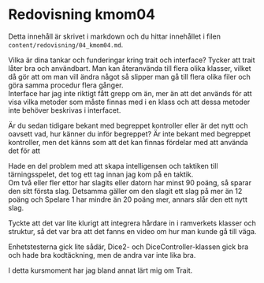 ---
---
Redovisning kmom04
=========================

Detta innehåll är skrivet i markdown och du hittar innehållet i filen `content/redovisning/04_kmom04.md`.

Vilka är dina tankar och funderingar kring trait och interface?
Tycker att trait låter bra och användbart. Man kan återanvända till flera olika klasser, vilket då gör att om man vill ändra något så slipper man gå till flera olika filer och göra samma procedur flera gånger.
<br>Interface har jag inte riktigt fått grepp om än, mer än att det används för att visa vilka metoder som måste finnas med i en klass och att dessa metoder inte behöver beskrivas i interfacet.

Är du sedan tidigare bekant med begreppet kontroller eller är det nytt och oavsett vad, hur känner du inför begreppet?
Är inte bekant med begreppet kontroller, men det känns som att det kan finnas fördelar med att använda det för att

Hade en del problem med att skapa intelligensen och taktiken till tärningsspelet, det tog ett tag innan jag kom på en taktik.
<br>Om två eller fler ettor har slagits eller datorn har minst 90 poäng, så sparar den sitt första slag. Detsamma gäller om den slagit ett slag på mer än 12 poäng och Spelare 1 har mindre än 20 poäng mer, annars slår den ett nytt slag.

Tyckte att det var lite klurigt att integrera hårdare in i ramverkets klasser och struktur, så det var bra att det fanns en video om hur man kunde gå till väga.

Enhetstesterna gick lite sådär, Dice2- och DiceController-klassen gick bra och hade bra kodtäckning, men de andra var inte lika bra.

I detta kursmoment har jag bland annat lärt mig om Trait.
